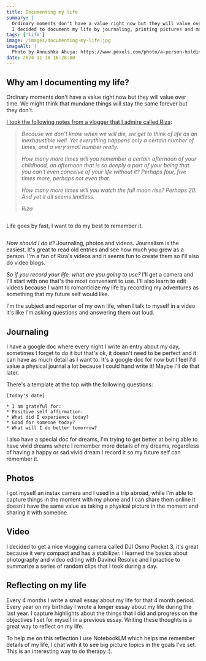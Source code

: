 ```yaml
---
title: Documenting my life
summary: |
  Ordinary moments don't have a value right now but they will value over time.
  I decided to document my life by journaling, printing pictures and making vlogs.
tags: ['life']
image: /images/documenting-my-life.jpg
imageAlt: |
  Photo by Annushka Ahuja: https://www.pexels.com/photo/a-person-holding-a-camera-8114300/
date: 2024-11-10 16:28:00
---
```


## Why am I documenting my life?

Ordinary moments don't have a value right now but they will value over time.
We might think that mundane things will stay the same forever but they don't.

[I took the following notes from a vlogger that I admire called Riza](https://www.youtube.com/watch?v=fO43lbqSOkU):

> *Because we don't know when we will die, we get to think of life as an inexhaustible well.
Yet everything happens only a certain number of times, and a very small number really.*
>
> *How many more times will you remember a certain afternoon of your childhood,
an afternoon that is so deeply a part of your being that you can't even conceive of your life without it?
Perhaps four, five times more, perhaps not even that.*
>
> *How many more times will you watch the full moon rise? Perhaps 20. And yet it all seems limitless.*
>
> <div class="has-text-right">
>   <i>Riza</i>
> </div>

<div class="columns is-size-3 has-text-primary">
  <div class="column is-half is-offset-one-quarter has-text-centered">
    <p>Life goes by fast, I want to do my best to remember it.</p>
  </div>
</div>

*How should I do it?* Journaling, photos and videos. Journalism is the easiest. It's great to read old
entries and see how much you grew as a person. I'm a fan of Riza's videos and it seems fun to
create them so I'll also do video blogs.

*So if you record your life, what are you going to use?*
I'll get a camera and I'll start with one that's the most convenient to use.
I'll also learn to edit videos because I want to romanticize my life by recording my adventures
as something that my future self would like.

I'm the subject and reporter of my own life, when I talk to myself in a video
it's like I'm asking questions and answering them out loud.

## Journaling

I have a google doc where every night I write an entry about my day, sometimes I forget
to do it but that's ok, it doesn't need to be perfect and it can have as much detail
as I want to. It's a google doc for now but I feel I'd value a physical journal a lot because
I could hand write it! Maybe I'll do that later.

There's a template at the top with the following questions:

```
[today's date]

* I am grateful for:
* Positive self affirmation:
* What did I experience today?
* Good for someone today?
* What will I do better tomorrow?
```

I also have a special doc for dreams, I'm trying to get better at being
able to have vivid dreams where I remember more details of my dreams,
regardless of having a happy or sad vivid dream I record it so my
future self can remember it.

## Photos

I got myself an instax camera and I used in a trip abroad, while I'm able to capture things
in the moment with my phone and I can share them online it doesn't have the same
value as taking a physical picture in the moment and sharing it with someone.

## Video

I decided to get a nice vlogging camera called DJI Osmo Pocket 3, it's great
because it very compact and has a stabilizer. I learned the basics about photography
and video editing with Davinci Resolve and I practice to summarize a series of
random clips that I took during a day.

## Reflecting on my life

Every 4 months I write a small essay about my life for that 4 month period.
Every year on my birthday I wrote a longer essay about my life during the last year.
I capture highlights about the things that I did and progress on the objectives I set for myself
in a previous essay. Writing these thoughts is a great way to reflect on my life.

To help me on this reflection I use NotebookLM which helps me remember details of my life,
I chat with it to see big picture topics in the goals I've set. This is an interesting
way to do therapy :).
